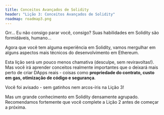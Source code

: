 ```yaml
---
title: Conceitos Avançados de Solidity
header: "Lição 3: Conceitos Avançados de Solidity"
roadmap: roadmap3.png
---
```


Grr... Eu não consigo parar você, consigo? Suas habilidades em Solidity são formidáveis, humano...

Agora que você tem alguma experiência em Solidity, vamos mergulhar em alguns aspectos mais técnicos do desenvolvimento em Ethereum.

Esta lição será um pouco menos chamativa (desculpe, sem reviravoltas!). Mas você irá aprender conceitos realmente importantes que o deixará mais perto de criar DApps reais - coisas como **propriedade do contrato, custo em gas, otimização de código e segurança**.

Você foi avisado - sem gatinhos nem arcos-íris na Lição 3!

Mas um grande conhecimento em Solidity densamente agrupado. Recomendamos fortemente que você complete a Lição 2 antes de começar a próxima.
